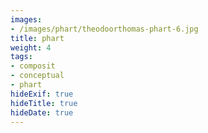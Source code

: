```yaml
---
images:
- /images/phart/theodoorthomas-phart-6.jpg
title: phart
weight: 4
tags:
- composit
- conceptual
- phart
hideExif: true
hideTitle: true
hideDate: true
---
```

